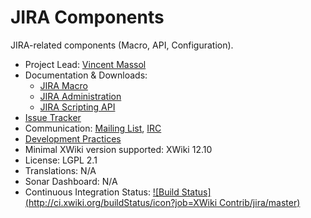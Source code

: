 # JIRA Components

JIRA-related components (Macro, API, Configuration).

* Project Lead: [Vincent Massol](http://www.xwiki.org/xwiki/bin/view/XWiki/VincentMassol)
* Documentation & Downloads: 
  * [JIRA Macro](http://extensions.xwiki.org/xwiki/bin/view/Extension/JIRA+Macro)
  * [JIRA Administration](http://extensions.xwiki.org/xwiki/bin/view/Extension/JIRA+Administration/)
  * [JIRA Scripting API](http://extensions.xwiki.org/xwiki/bin/view/Extension/JIRA+Module)
* [Issue Tracker](http://jira.xwiki.org/browse/MJIRA)
* Communication: [Mailing List](http://dev.xwiki.org/xwiki/bin/view/Community/MailingLists), [IRC](http://dev.xwiki.org/xwiki/bin/view/Community/IRC)
* [Development Practices](http://dev.xwiki.org)
* Minimal XWiki version supported: XWiki 12.10
* License: LGPL 2.1
* Translations: N/A
* Sonar Dashboard: N/A
* Continuous Integration Status: [![Build Status](http://ci.xwiki.org/buildStatus/icon?job=XWiki Contrib/jira/master)](http://ci.xwiki.org/view/Contrib/job/XWiki%20Contrib/job/jira/job/master/)
